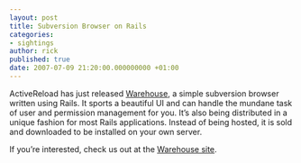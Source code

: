 ```yaml
---
layout: post
title: Subversion Browser on Rails
categories:
- sightings
author: rick
published: true
date: 2007-07-09 21:20:00.000000000 +01:00
---
```

<p>ActiveReload has just released <a href="http://activereload.net/2007/7/9/warehouse-subversion-browser-released">Warehouse</a>, a simple subversion browser written using Rails.  It sports a beautiful UI and can handle the mundane task of user and permission management for you.  It&#8217;s also being distributed in a unique fashion for most Rails applications.  Instead of being hosted, it is sold and downloaded to be installed on your own server.</p>
<p>If you&#8217;re interested, check us out at the <a href="http://warehouseapp.com/">Warehouse site</a>.</p>